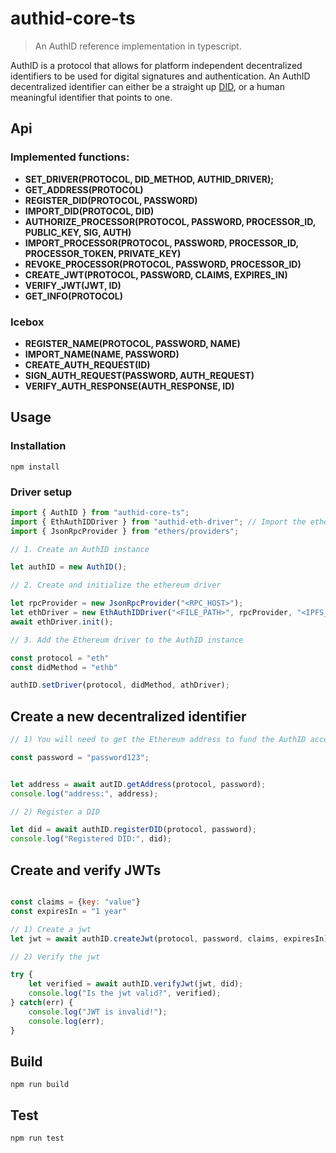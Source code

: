 
# authid-core-ts

> An AuthID reference implementation in typescript.


AuthID is a protocol that allows for platform independent decentralized identifiers to be used for digital signatures and authentication. An AuthID decentralized identifier can either be a straight up [DID](https://w3c-ccg.github.io/did-spec/), or a human meaningful identifier that points to one.

## Api

### Implemented functions:

* **SET_DRIVER(PROTOCOL, DID_METHOD, AUTHID_DRIVER);**
* **GET_ADDRESS(PROTOCOL)**
* **REGISTER_DID(PROTOCOL, PASSWORD)**
* **IMPORT_DID(PROTOCOL, DID)**
* **AUTHORIZE_PROCESSOR(PROTOCOL, PASSWORD, PROCESSOR_ID, PUBLIC_KEY, SIG, AUTH)**
* **IMPORT_PROCESSOR(PROTOCOL, PASSWORD, PROCESSOR_ID, PROCESSOR_TOKEN, PRIVATE_KEY)**
* **REVOKE_PROCESSOR(PROTOCOL, PASSWORD, PROCESSOR_ID)**
* **CREATE_JWT(PROTOCOL, PASSWORD, CLAIMS, EXPIRES_IN)**
* **VERIFY_JWT(JWT, ID)**
* **GET_INFO(PROTOCOL)**

### Icebox

* **REGISTER_NAME(PROTOCOL, PASSWORD, NAME)**
* **IMPORT_NAME(NAME, PASSWORD)**
* **CREATE_AUTH_REQUEST(ID)**
* **SIGN_AUTH_REQUEST(PASSWORD, AUTH_REQUEST)**
* **VERIFY_AUTH_RESPONSE(AUTH_RESPONSE, ID)**

## Usage

### Installation

```npm install```

### Driver setup

```js
import { AuthID } from "authid-core-ts";
import { EthAuthIDDriver } from "authid-eth-driver"; // Import the ethereum driver
import { JsonRpcProvider } from "ethers/providers";

// 1. Create an AuthID instance

let authID = new AuthID();

// 2. Create and initialize the ethereum driver

let rpcProvider = new JsonRpcProvider("<RPC_HOST>");
let ethDriver = new EthAuthIDDriver("<FILE_PATH>", rpcProvider, "<IPFS_HOST>");
await ethDriver.init();

// 3. Add the Ethereum driver to the AuthID instance

const protocol = "eth"
const didMethod = "ethb"

authID.setDriver(protocol, didMethod, athDriver);

```

## Create a new decentralized identifier


```js
// 1) You will need to get the Ethereum address to fund the AuthID account

const password = "password123";


let address = await autID.getAddress(protocol, password);
console.log("address:", address);

// 2) Register a DID

let did = await authID.registerDID(protocol, password);
console.log("Registered DID:", did);

```

## Create and verify JWTs

```js

const claims = {key: "value"}
const expiresIn = "1 year"

// 1) Create a jwt
let jwt = await authID.createJwt(protocol, password, claims, expiresIn);

// 2) Verify the jwt

try {
	let verified = await authID.verifyJwt(jwt, did);
	console.log("Is the jwt valid?", verified);
} catch(err) {
	console.log("JWT is invalid!");
	console.log(err);
}


```

## Build

```npm run build```

## Test

```npm run test```

